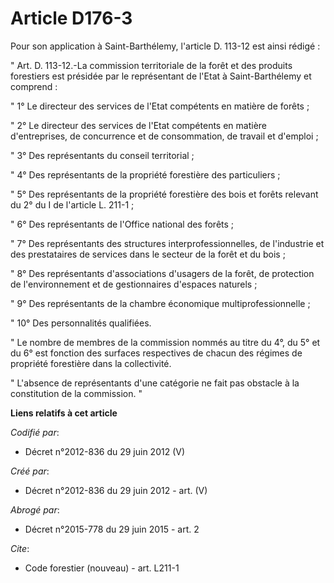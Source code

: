 # Article D176-3

Pour son application à Saint-Barthélemy, l'article D. 113-12 est ainsi rédigé : 

" Art. D. 113-12.-La commission territoriale de la forêt et des produits forestiers est présidée par le représentant de
l'Etat à Saint-Barthélemy et comprend : 

" 1° Le directeur des services de l'Etat compétents en matière de forêts ; 

" 2° Le directeur des services de l'Etat compétents en matière d'entreprises, de concurrence et de consommation, de travail
et d'emploi ; 

" 3° Des représentants du conseil territorial ; 

" 4° Des représentants de la propriété forestière des particuliers ; 

" 5° Des représentants de la propriété forestière des bois et forêts relevant du 2° du I de l'article L. 211-1 ; 

" 6° Des représentants de l'Office national des forêts ; 

" 7° Des représentants des structures interprofessionnelles, de l'industrie et des prestataires de services dans le secteur
de la forêt et du bois ; 

" 8° Des représentants d'associations d'usagers de la forêt, de protection de l'environnement et de gestionnaires d'espaces
naturels ; 

" 9° Des représentants de la chambre économique multiprofessionnelle ; 

" 10° Des personnalités qualifiées. 

" Le nombre de membres de la commission nommés au titre du 4°, du 5° et du 6° est fonction des surfaces respectives de chacun
des régimes de propriété forestière dans la collectivité. 

" L'absence de représentants d'une catégorie ne fait pas obstacle à la constitution de la commission. "

**Liens relatifs à cet article**

_Codifié par_:

  - Décret n°2012-836 du 29 juin 2012 (V)

_Créé par_:

  - Décret n°2012-836 du 29 juin 2012 - art. (V)

_Abrogé par_:

  - Décret n°2015-778 du 29 juin 2015 - art. 2

_Cite_:

  - Code forestier (nouveau) - art. L211-1
